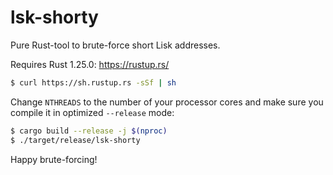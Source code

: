 # lsk-shorty
Pure Rust-tool to brute-force short Lisk addresses.

Requires Rust 1.25.0: https://rustup.rs/

```bash
$ curl https://sh.rustup.rs -sSf | sh
```

Change `NTHREADS` to the number of your processor cores and make sure you compile it in optimized `--release` mode:

```bash
$ cargo build --release -j $(nproc)
$ ./target/release/lsk-shorty
```

Happy brute-forcing!
